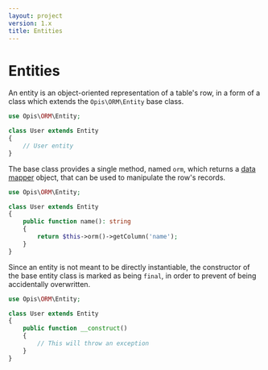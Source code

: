 ```yaml
---
layout: project
version: 1.x
title: Entities 
---
```

# Entities 

An entity is an object-oriented representation of a table's row, in a form
of a class which extends the `Opis\ORM\Entity` base class.

```php
use Opis\ORM\Entity;

class User extends Entity
{
    // User entity
}
```

The base class provides a single method, named `orm`, which returns a
[data mapper][0] object, that can be used to manipulate the row's records.

```php
use Opis\ORM\Entity;

class User extends Entity
{
    public function name(): string
    {
        return $this->orm()->getColumn('name');
    }
}
```

Since an entity is not meant to be directly instantiable,
the constructor of the base entity class is marked as being `final`, 
in order to prevent of being accidentally overwritten.

```php
use Opis\ORM\Entity;

class User extends Entity
{
    public function __construct()
    {
        // This will throw an exception
    }
}
```

[0]: /1.x/data-mappers.html "Data mappers"
